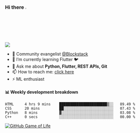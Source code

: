 ### Hi there <img src="https://camo.githubusercontent.com/35d3d11359a49bf12aebb834cc13fd81b95eff4e/68747470733a2f2f6d656469612e67697068792e636f6d2f6d656469612f6876524a434c467a6361737252346961377a2f67697068792e676966" height="2.5%" width="2.5%">

<!--
**Aman-zishan/Aman-zishan** is a ✨ _special_ ✨ repository because its `README.md` (this file) appears on your GitHub profile.-->

![](https://github-readme-stats.vercel.app/api?username=Aman-zishan&count_private=true&theme=dark&show_icons=true)




- 🔭 Community evangelist [@Blockstack](https://www.blockstack.org/)
- 🌱 I’m currently learning Flutter :bird:
- 💬 Ask me about **Python, Flutter, REST APIs, Git**
- 📫 How to reach me: [click here](https://www.amanzishan.me)
- ⚡ ML enthusiast

#### :bar_chart: Weekly development breakdown

<!--START_SECTION:waka-->
```text
HTML     4 hrs 9 mins    ██████████████████████▒░░   89.49 % 
CSS      20 mins         ██░░░░░░░░░░░░░░░░░░░░░░░   07.43 % 
Python   8 mins          ▓░░░░░░░░░░░░░░░░░░░░░░░░   03.08 % 
C++      0 secs          ░░░░░░░░░░░░░░░░░░░░░░░░░   00.00 % 
```
<!--END_SECTION:waka-->

[![GitHub Game of Life](https://github4life.herokuapp.com/Aman-zishan.gif?z=6)](https://github.com/Aman-zishan)

